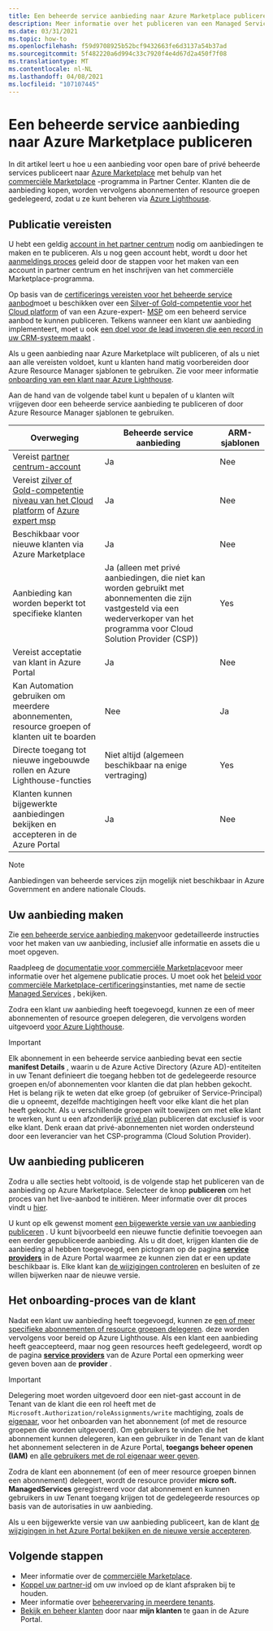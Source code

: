 ```yaml
---
title: Een beheerde service aanbieding naar Azure Marketplace publiceren
description: Meer informatie over het publiceren van een Managed Service-aanbod waarmee klanten naar Azure Lighthouse worden geleid.
ms.date: 03/31/2021
ms.topic: how-to
ms.openlocfilehash: f59d9708925b52bcf9432663fe6d3137a54b37ad
ms.sourcegitcommit: 5f482220a6d994c33c7920f4e4d67d2a450f7f08
ms.translationtype: MT
ms.contentlocale: nl-NL
ms.lasthandoff: 04/08/2021
ms.locfileid: "107107445"
---
```

# <a name="publish-a-managed-service-offer-to-azure-marketplace"></a>Een beheerde service aanbieding naar Azure Marketplace publiceren

In dit artikel leert u hoe u een aanbieding voor open bare of privé beheerde services publiceert naar [Azure Marketplace](https://azuremarketplace.microsoft.com) met behulp van het [commerciële Marketplace](../../marketplace/overview.md) -programma in Partner Center. Klanten die de aanbieding kopen, worden vervolgens abonnementen of resource groepen gedelegeerd, zodat u ze kunt beheren via [Azure Lighthouse](../overview.md).

## <a name="publishing-requirements"></a>Publicatie vereisten

U hebt een geldig [account in het partner centrum](../../marketplace/create-account.md) nodig om aanbiedingen te maken en te publiceren. Als u nog geen account hebt, wordt u door het [aanmeldings proces](https://aka.ms/joinmarketplace) geleid door de stappen voor het maken van een account in partner centrum en het inschrijven van het commerciële Marketplace-programma.

Op basis van de [certificerings vereisten voor het beheerde service aanbod](/legal/marketplace/certification-policies#700-managed-services)moet u beschikken over een [Silver-of Gold-competentie voor het Cloud platform](/partner-center/learn-about-competencies) of van een Azure-expert- [MSP](https://partner.microsoft.com/membership/azure-expert-msp) om een beheerd service aanbod te kunnen publiceren. Telkens wanneer een klant uw aanbieding implementeert, moet u ook [een doel voor de lead invoeren die een record in uw CRM-systeem maakt](../../marketplace/plan-managed-service-offer.md#customer-leads) .

Als u geen aanbieding naar Azure Marketplace wilt publiceren, of als u niet aan alle vereisten voldoet, kunt u klanten hand matig voorbereiden door Azure Resource Manager sjablonen te gebruiken. Zie voor meer informatie [onboarding van een klant naar Azure Lighthouse](onboard-customer.md).

Aan de hand van de volgende tabel kunt u bepalen of u klanten wilt vrijgeven door een beheerde service aanbieding te publiceren of door Azure Resource Manager sjablonen te gebruiken.

|**Overweging**  |**Beheerde service aanbieding**  |**ARM-sjablonen**  |
|---------|---------|---------|
|Vereist [partner centrum-account](../../marketplace/create-account.md)   |Ja         |Nee        |
|Vereist [zilver of Gold-competentie niveau van het Cloud platform](/partner-center/learn-about-competencies) of [Azure expert msp](https://partner.microsoft.com/membership/azure-expert-msp)      |Ja         |Nee         |
|Beschikbaar voor nieuwe klanten via Azure Marketplace     |Ja     |Nee       |
|Aanbieding kan worden beperkt tot specifieke klanten     |Ja (alleen met privé aanbiedingen, die niet kan worden gebruikt met abonnementen die zijn vastgesteld via een wederverkoper van het programma voor Cloud Solution Provider (CSP))         |Yes         |
|Vereist acceptatie van klant in Azure Portal     |Ja     |Nee   |
|Kan Automation gebruiken om meerdere abonnementen, resource groepen of klanten uit te boarden |Nee     |Ja    |
|Directe toegang tot nieuwe ingebouwde rollen en Azure Lighthouse-functies     |Niet altijd (algemeen beschikbaar na enige vertraging)         |Yes         |
|Klanten kunnen bijgewerkte aanbiedingen bekijken en accepteren in de Azure Portal | Ja | Nee |

> [!NOTE]
> Aanbiedingen van beheerde services zijn mogelijk niet beschikbaar in Azure Government en andere nationale Clouds.

## <a name="create-your-offer"></a>Uw aanbieding maken

Zie [een beheerde service aanbieding maken](../../marketplace/create-managed-service-offer.md)voor gedetailleerde instructies voor het maken van uw aanbieding, inclusief alle informatie en assets die u moet opgeven.

Raadpleeg de [documentatie voor commerciële Marketplace](../../marketplace/overview.md)voor meer informatie over het algemene publicatie proces. U moet ook het [beleid voor commerciële Marketplace-certificerings](/legal/marketplace/certification-policies)instanties, met name de sectie [Managed Services](/legal/marketplace/certification-policies#700-managed-services) , bekijken.

Zodra een klant uw aanbieding heeft toegevoegd, kunnen ze een of meer abonnementen of resource groepen delegeren, die vervolgens worden uitgevoerd [voor Azure Lighthouse](#the-customer-onboarding-process).

> [!IMPORTANT]
> Elk abonnement in een beheerde service aanbieding bevat een sectie **manifest Details** , waarin u de Azure Active Directory (Azure AD)-entiteiten in uw Tenant definieert die toegang hebben tot de gedelegeerde resource groepen en/of abonnementen voor klanten die dat plan hebben gekocht. Het is belang rijk te weten dat elke groep (of gebruiker of Service-Principal) die u opneemt, dezelfde machtigingen heeft voor elke klant die het plan heeft gekocht. Als u verschillende groepen wilt toewijzen om met elke klant te werken, kunt u een afzonderlijk [privé plan](../../marketplace/private-offers.md) publiceren dat exclusief is voor elke klant. Denk eraan dat privé-abonnementen niet worden ondersteund door een leverancier van het CSP-programma (Cloud Solution Provider).

## <a name="publish-your-offer"></a>Uw aanbieding publiceren

Zodra u alle secties hebt voltooid, is de volgende stap het publiceren van de aanbieding op Azure Marketplace. Selecteer de knop **publiceren** om het proces van het live-aanbod te initiëren. Meer informatie over dit proces vindt u [hier](../../marketplace/review-publish-offer.md).

U kunt op elk gewenst moment [een bijgewerkte versie van uw aanbieding publiceren](../..//marketplace/partner-center-portal/update-existing-offer.md) . U kunt bijvoorbeeld een nieuwe functie definitie toevoegen aan een eerder gepubliceerde aanbieding. Als u dit doet, krijgen klanten die de aanbieding al hebben toegevoegd, een pictogram op de pagina [**service providers**](view-manage-service-providers.md) in de Azure Portal waarmee ze kunnen zien dat er een update beschikbaar is. Elke klant kan [de wijzigingen controleren](view-manage-service-providers.md#update-service-provider-offers) en besluiten of ze willen bijwerken naar de nieuwe versie. 

## <a name="the-customer-onboarding-process"></a>Het onboarding-proces van de klant

Nadat een klant uw aanbieding heeft toegevoegd, kunnen ze [een of meer specifieke abonnementen of resource groepen delegeren](view-manage-service-providers.md#delegate-resources). deze worden vervolgens voor bereid op Azure Lighthouse. Als een klant een aanbieding heeft geaccepteerd, maar nog geen resources heeft gedelegeerd, wordt op de pagina [**service providers**](view-manage-service-providers.md) van de Azure Portal een opmerking weer geven boven aan de **provider** .

> [!IMPORTANT]
> Delegering moet worden uitgevoerd door een niet-gast account in de Tenant van de klant die een rol heeft met de `Microsoft.Authorization/roleAssignments/write` machtiging, zoals de [eigenaar](../../role-based-access-control/built-in-roles.md#owner), voor het onboarden van het abonnement (of met de resource groepen die worden uitgevoerd). Om gebruikers te vinden die het abonnement kunnen delegeren, kan een gebruiker in de Tenant van de klant het abonnement selecteren in de Azure Portal, **toegangs beheer openen (IAM)** en [alle gebruikers met de rol eigenaar weer geven](../../role-based-access-control/role-assignments-list-portal.md#list-owners-of-a-subscription).

Zodra de klant een abonnement (of een of meer resource groepen binnen een abonnement) delegeert, wordt de resource provider **micro soft. ManagedServices** geregistreerd voor dat abonnement en kunnen gebruikers in uw Tenant toegang krijgen tot de gedelegeerde resources op basis van de autorisaties in uw aanbieding.

Als u een bijgewerkte versie van uw aanbieding publiceert, kan de klant [de wijzigingen in het Azure Portal bekijken en de nieuwe versie accepteren](view-manage-service-providers.md#update-service-provider-offers).

## <a name="next-steps"></a>Volgende stappen

- Meer informatie over de [commerciële Marketplace](../../marketplace/overview.md).
- [Koppel uw partner-id](partner-earned-credit.md) om uw invloed op de klant afspraken bij te houden.
- Meer informatie over [beheerervaring in meerdere tenants](../concepts/cross-tenant-management-experience.md).
- [Bekijk en beheer klanten](view-manage-customers.md) door naar **mijn klanten** te gaan in de Azure Portal.
